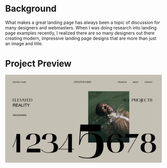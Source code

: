 # Background

What makes a great landing page has always been a topic of discussion for many designers and webmasters. When I was doing research into landing page examples recently, I realized there are so many designers out there creating modern, impressive landing page designs that are more than just an image and title.

# Project Preview

![](preview.jpg)

